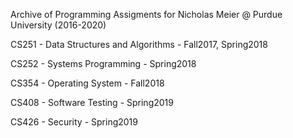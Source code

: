 Archive of Programming Assigments for Nicholas Meier @ Purdue University (2016-2020)

CS251 - Data Structures and Algorithms - Fall2017, Spring2018

CS252 - Systems Programming - Spring2018

CS354 - Operating System - Fall2018

CS408 - Software Testing - Spring2019

CS426 - Security - Spring2019
